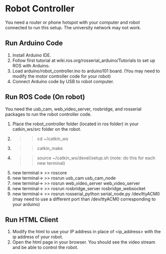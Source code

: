 Robot Controller
================

You need a router or phone hotspot with your computer and robot connected 
to run this setup.  The university network may not work.

Run Arduino Code
----------------

1.  Install Arduino IDE.
2.  Follow first tutorial at wiki.ros.org/rosserial_arduino/Tutorials to set up
    ROS with Arduino.
3.  Load arduino/robot_controller.ino to arduino101 board. (You may need to
    modify the motor controller code for your robot)
4.  Connect Arduino code by USB to robot computer.

Run ROS Code (On robot)
-----------------------


You need the usb_cam, web_video_server, rosbridge, and rosserial packages to run
the robot controller code.

1.  Place the robot_controller folder (located in ros folder) in your
    catkin_ws/src folder on the robot.
2.  >> cd ~/catkin_ws
3.  >> catkin_make
4.  >> source ~/catkin_ws/devel/setup.sh  (note: do this for each new terminal)
5.  new terminal-> >> roscore
6.  new terminal-> >> rosrun usb_cam usb_cam_node
7.  new terminal-> >> rosrun web_video_server web_video_server
8.  new terminal-> >> rosrun rosbridge_server rosbridge_websocket
9.  new terminal-> >> rosrun rosserial_python serial_node.py /dev/ttyACM0 (may
    need to use a different port than /dev/ttyACM0 corresponding to your
arduino)


Run HTML Client
---------------

1.  Modify the html to use your IP address in place of <ip_address>  with the ip
    address of your robot.
2.  Open the html page in your browser.  You should see the video stream and be 
able to control the robot.
